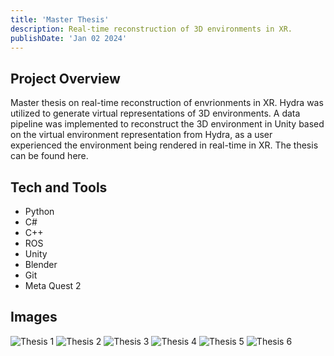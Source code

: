 ```yaml
---
title: 'Master Thesis'
description: Real-time reconstruction of 3D environments in XR.
publishDate: 'Jan 02 2024'
---
```


## Project Overview

Master thesis on real-time reconstruction of envrionments in XR. Hydra was utilized to generate virtual representations of 3D environments. A data pipeline was implemented to reconstruct the 3D environment in Unity based on the virtual environment representation from Hydra, as a user experienced the environment being rendered in real-time in XR. The thesis can be found here.

## Tech and Tools

- Python
- C#
- C++
- ROS
- Unity
- Blender
- Git
- Meta Quest 2

## Images

![Thesis 1](/astro-portfolio/thesis-1.png)
![Thesis 2](/astro-portfolio/thesis-2.png)
![Thesis 3](/astro-portfolio/thesis-3.png)
![Thesis 4](/astro-portfolio/thesis-4.png)
![Thesis 5](/astro-portfolio/thesis-5.png)
![Thesis 6](/astro-portfolio/thesis-6.png)